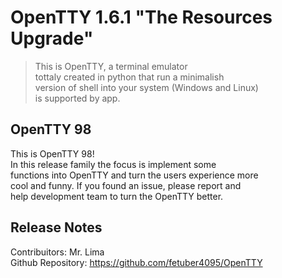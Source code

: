 # OpenTTY 1.6.1 "The Resources Upgrade"

> This is OpenTTY, a terminal emulator  
> tottaly created in python that run a minimalish  
> version of shell into your system (Windows and Linux)  
> is supported by app.  

## OpenTTY 98

This is OpenTTY 98!  
In this release family the focus is implement some  
functions into OpenTTY and turn the users experience more  
cool and funny. If you found an issue, please report and  
help development team to turn the OpenTTY better.  
 
## Release Notes  


Contribuitors: Mr. Lima  
Github Repository: https://github.com/fetuber4095/OpenTTY  

